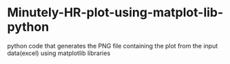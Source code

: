 # Minutely-HR-plot-using-matplot-lib-python

python code that generates the PNG file containing the plot from the input data(excel) using matplotlib libraries
